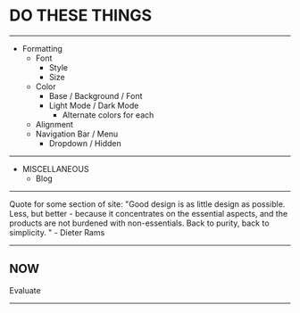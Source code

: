 # DO THESE THINGS

---

- Formatting
  - Font
    - Style
    - Size
  - Color
    - Base / Background / Font
    - Light Mode / Dark Mode
      - Alternate colors for each
  - Alignment
  - Navigation Bar / Menu
    - Dropdown / Hidden

---

- MISCELLANEOUS
  - Blog

---

Quote for some section of site: "Good design is as little design as possible. Less, but better - because it concentrates on the essential aspects, and the products are not burdened with non-essentials. Back to purity, back to simplicity. " - Dieter Rams

---

## NOW

Evaluate

---
